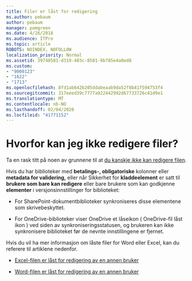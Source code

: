 ```yaml
---
title: Filer er låst for redigering
ms.author: pebaum
author: pebaum
manager: pamgreen
ms.date: 4/26/2018
ms.audience: ITPro
ms.topic: article
ROBOTS: NOINDEX, NOFOLLOW
localization_priority: Normal
ms.assetid: 39748581-d319-403c-8501-9b785e4a0ed8
ms.custom:
- "9000123"
- "1622"
- "1713"
ms.openlocfilehash: 8fd1ab642b205ddabeaab9da52f8b41f594753f4
ms.sourcegitcommit: 317eeed39c7777a922442992d67733726c41d9e1
ms.translationtype: MT
ms.contentlocale: nb-NO
ms.lasthandoff: 02/04/2020
ms.locfileid: "41771152"
---
```

# <a name="why-cant-i-edit-files"></a>Hvorfor kan jeg ikke redigere filer?

Ta en rask titt på noen av grunnene til at [du kanskje ikke kan redigere filen](https://support.office.com/article/why-can-t-i-edit-this-file-97315f48-aa5e-49d3-a4ae-a14b73daf87b).

Hvis du har biblioteker med **betalings-, obligatoriske** kolonner eller **metadata for validering,** eller når Sikkerhet for **kladdeelement** er satt til **brukere som bare kan redigere** eller bare brukere som kan godkjenne **elementer** i versjonsinnstillinger for biblioteket:

- For SharePoint-dokumentbiblioteker synkroniseres disse elementene som skrivebeskyttet.

- For OneDrive-biblioteker viser OneDrive et låseikon ( OneDrive-fil låst ikon ) ved siden av synkroniseringsstatusen, og brukeren kan ikke synkronisere biblioteket før de nevnte innstillingene er fjernet. 

Hvis du vil ha mer informasjon om låste filer for Word eller Excel, kan du referere til artiklene nedenfor.

- [Excel-filen er låst for redigering av en annen bruker](https://support.office.com/article/Excel-file-is-locked-for-editing-by-another-user-6fa93887-2c2c-45f0-abcc-31b04aed68b3)

- [Word-filen er låst for redigering av en annen bruker](https://support.microsoft.com/help/313472/the-document-is-locked-for-editing-by-another-user-error-message-when)

